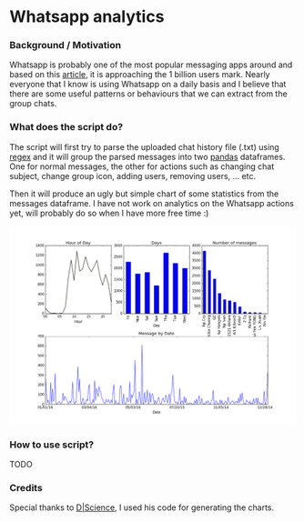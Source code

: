 # Whatsapp analytics

### Background / Motivation

Whatsapp is probably    one of the most popular messaging apps around and based on this [article][1], it is approaching the 1 billion users mark. Nearly everyone that I know is using Whatsapp on a daily basis and I believe that there are some useful patterns or behaviours that we can extract from the group chats. 

### What does the script do?
The script will first try to parse the uploaded chat history file (.txt) using [regex][2] and it will group the parsed messages into two [pandas][3] dataframes. One for normal messages, the other for actions such as changing chat subject, change group icon, adding users, removing users, ... etc. 

Then it will produce an ugly but simple chart of some statistics from the messages dataframe. I have not work on analytics on the Whatsapp actions yet, will probably do so when I have more free time :) 

![Sample Chart](./sample_chart.png)

### How to use script?

TODO

### Credits
Special thanks to [D|Science][4], I used his code for generating the charts.




[1]: http://www.wired.com/2016/01/whatsapp-is-nearing-a-billion-users-now-its-time-to-find-the-money/
[2]: https://en.wikipedia.org/wiki/Regular_expression
[3]: http://pandas.pydata.org/
[4]: http://dscience.co.uk/whatsapp-ening-text-analytics-with-a-whatsapp-message-log/
